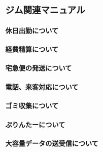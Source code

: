 # ジム関連マニュアル
## 休日出勤について
## 経費精算について
## 宅急便の発送について
## 電話、来客対応について
## ゴミ収集について
## ぷりんたーについて
## 大容量データの送受信について
